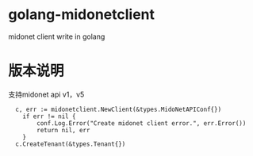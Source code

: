 # golang-midonetclient
midonet client write in golang

# 版本说明
支持midonet api v1，v5

```
  c, err := midonetclient.NewClient(&types.MidoNetAPIConf{})
	if err != nil {
		conf.Log.Error("Create midonet client error.", err.Error())
		return nil, err
	}
  c.CreateTenant(&types.Tenant{})
```
